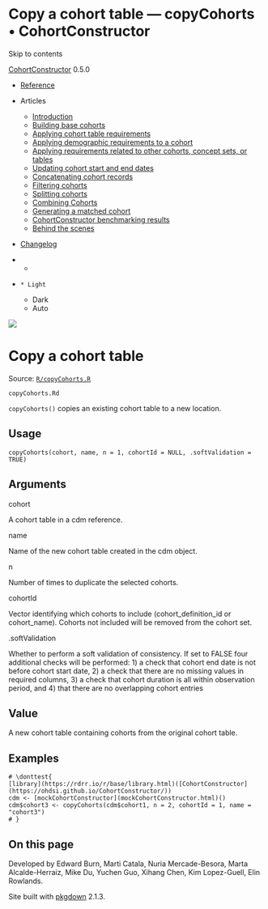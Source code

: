# Copy a cohort table — copyCohorts • CohortConstructor

Skip to contents

[CohortConstructor](../index.html) 0.5.0

  * [Reference](../reference/index.html)
  * Articles
    * [Introduction](../articles/a00_introduction.html)
    * [Building base cohorts](../articles/a01_building_base_cohorts.html)
    * [Applying cohort table requirements](../articles/a02_cohort_table_requirements.html)
    * [Applying demographic requirements to a cohort](../articles/a03_require_demographics.html)
    * [Applying requirements related to other cohorts, concept sets, or tables](../articles/a04_require_intersections.html)
    * [Updating cohort start and end dates](../articles/a05_update_cohort_start_end.html)
    * [Concatenating cohort records](../articles/a06_concatanate_cohorts.html)
    * [Filtering cohorts](../articles/a07_filter_cohorts.html)
    * [Splitting cohorts](../articles/a08_split_cohorts.html)
    * [Combining Cohorts](../articles/a09_combine_cohorts.html)
    * [Generating a matched cohort](../articles/a10_match_cohorts.html)
    * [CohortConstructor benchmarking results](../articles/a11_benchmark.html)
    * [Behind the scenes](../articles/a12_behind_the_scenes.html)
  * [Changelog](../news/index.html)


  *   * [](https://github.com/OHDSI/CohortConstructor/)
  *     * Light
    * Dark
    * Auto



![](../logo.png)

# Copy a cohort table

Source: [`R/copyCohorts.R`](https://github.com/OHDSI/CohortConstructor/blob/main/R/copyCohorts.R)

`copyCohorts.Rd`

`copyCohorts()` copies an existing cohort table to a new location.

## Usage
    
    
    copyCohorts(cohort, name, n = 1, cohortId = NULL, .softValidation = TRUE)

## Arguments

cohort
    

A cohort table in a cdm reference.

name
    

Name of the new cohort table created in the cdm object.

n
    

Number of times to duplicate the selected cohorts.

cohortId
    

Vector identifying which cohorts to include (cohort_definition_id or cohort_name). Cohorts not included will be removed from the cohort set.

.softValidation
    

Whether to perform a soft validation of consistency. If set to FALSE four additional checks will be performed: 1) a check that cohort end date is not before cohort start date, 2) a check that there are no missing values in required columns, 3) a check that cohort duration is all within observation period, and 4) that there are no overlapping cohort entries

## Value

A new cohort table containing cohorts from the original cohort table.

## Examples
    
    
    # \donttest{
    [library](https://rdrr.io/r/base/library.html)([CohortConstructor](https://ohdsi.github.io/CohortConstructor/))
    cdm <- [mockCohortConstructor](mockCohortConstructor.html)()
    cdm$cohort3 <- copyCohorts(cdm$cohort1, n = 2, cohortId = 1, name = "cohort3")
    # }
    

## On this page

Developed by Edward Burn, Marti Catala, Nuria Mercade-Besora, Marta Alcalde-Herraiz, Mike Du, Yuchen Guo, Xihang Chen, Kim Lopez-Guell, Elin Rowlands.

Site built with [pkgdown](https://pkgdown.r-lib.org/) 2.1.3.

